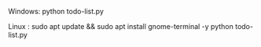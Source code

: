Windows:
python todo-list.py

Linux :
sudo apt update && sudo apt install gnome-terminal -y
python todo-list.py
